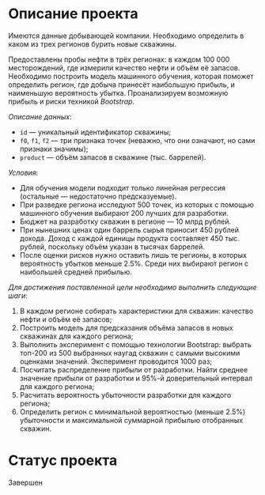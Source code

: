 # Описание проекта

Имеются данные добывающей компании. Необходимо определить в каком из трех регионов бурить новые скважины.

Предоставлены пробы нефти в трёх регионах: в каждом 100 000 месторождений, где измерили качество нефти и объём её запасов. Необходимо построить модель машинного обучения, которая поможет определить регион, где добыча принесёт наибольшую прибыль, и наименьшую вероятность убытка. Проанализируем возможную прибыль и риски техникой *Bootstrap.*

*Описание данных*:
- `id` — уникальный идентификатор скважины;
- `f0`, `f1`, `f2` — три признака точек (неважно, что они означают, но сами признаки значимы);
- `product` — объём запасов в скважине (тыс. баррелей).

*Условия*:
- Для обучения модели подходит только линейная регрессия (остальные — недостаточно предсказуемые).
- При разведке региона исследуют 500 точек, из которых с помощью машинного обучения выбирают 200 лучших для разработки.
- Бюджет на разработку скважин в регионе — 10 млрд рублей.
- При нынешних ценах один баррель сырья приносит 450 рублей дохода. Доход с каждой единицы продукта составляет 450 тыс. рублей, поскольку объём указан в тысячах баррелей.
- После оценки рисков нужно оставить лишь те регионы, в которых вероятность убытков меньше 2.5%. Среди них выбирают регион с наибольшей средней прибылью.

*Для достижения поставленной цели необходимо выполнить следующие шаги*:
1. В каждом регионе собирать характеристики для скважин: качество нефти и объём её запасов;
2. Построить модель для предсказания объёма запасов в новых скважинах для каждого региона;
3. Выполнить эксперимент с помощью технологии Bootstrap: выбрать топ-200 из 500 выбранных наугад скважин с самыми высокими оценками значений. Эксперимент проводится 1000 раз;
4. Посчитать распределение прибыли от разработки. Найти среднее значение прибыли от разработки и 95%-й доверительный интервал для каждого региона;
5. Расчитать вероятность убыточности разработки для каждого региона;
6. Определить регион с минимальной вероятностью (меньше 2.5%) убыточности и максимальной суммарной прибылью отобранных скважин.

# Статус проекта
Завершен
